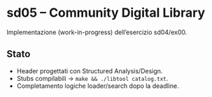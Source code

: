 # sd05 – Community Digital Library

Implementazione (work-in-progress) dell’esercizio sd04/ex00.

## Stato
- Header progettati con Structured Analysis/Design.
- Stubs compilabili → `make && ./libtool catalog.txt`.
- Completamento logiche loader/search dopo la deadline.
